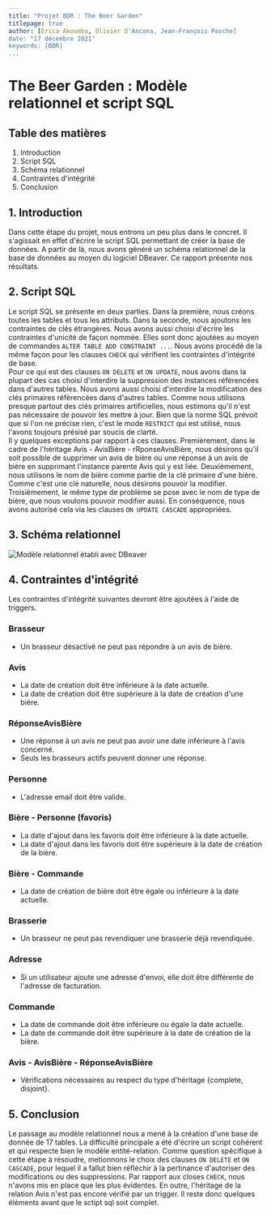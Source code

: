 ```yaml
---
title: "Projet BDR : The Beer Garden"
titlepage: true
author: [Erica Akoumba, Olivier D'Ancona, Jean-François Pasche]
date: "17 décembre 2021"
keywords: [BDR]
...
```


# The Beer Garden : Modèle relationnel et script SQL

## Table des matières

1. Introduction
2. Script SQL
3. Schéma relationnel
4. Contraintes d'intégrité
5. Conclusion

## 1. Introduction

Dans cette étape du projet, nous entrons un peu plus dans le concret. Il s'agissait en effet d'écrire le script SQL permettant de créer la base de données. A partir de là, nous avons généré un schéma relationnel de la base de données au moyen du logiciel DBeaver. Ce rapport présente nos résultats.  

## 2. Script SQL

Le script SQL se présente en deux parties. Dans la première, nous créons toutes les tables et tous les attributs. Dans la seconde, nous ajoutons les contraintes de clés étrangères. Nous avons aussi choisi d'écrire les contraintes d'unicité de façon nommée. Elles sont donc ajoutées au moyen de commandes `ALTER TABLE ADD CONSTRAINT ...`. Nous avons procédé de la même façon pour les clauses `CHECK` qui vérifient les contraintes d'intégrité de base.  
Pour ce qui est des clauses `ON DELETE` et `ON UPDATE`, nous avons dans la plupart des cas choisi d'interdire la suppression des instances référencées dans d'autres tables. Nous avons aussi choisi d'interdire la modification des clés primaires référencées dans d'autres tables. Comme nous utilisons presque partout des clés primaires artificielles, nous estimons qu'il n'est pas nécessaire de pouvoir les mettre à jour. Bien que la norme SQL prévoit que si l'on ne précise rien, c'est le mode `RESTRICT` qui est utilisé, nous l'avons toujours présisé par soucis de clarté.  
Il y quelques exceptions par rapport à ces clauses. Premièrement, dans le cadre de l'héritage Avis - AvisBière - rRponseAvisBière, nous désirons qu'il soit possible de supprimer un avis de bière ou une réponse à un avis de bière en supprimant l'instance parente Avis qui y est liée. Deuxièmement, nous utilisons le nom de bière comme partie de la clé primaire d'une bière. Comme c'est une clé naturelle, nous désirons pouvoir la modifier. Troisièmement, le même type de problème se pose avec le nom de type de bière, que nous voulons pouvoir modifier aussi. En conséquence, nous avons autorisé cela via les clauses `ON UPDATE CASCADE` appropriées.

## 3. Schéma relationnel

![Modèle relationnel établi avec DBeaver](4_schéma_relationnel.png)

## 4. Contraintes d'intégrité

Les contraintes d'intégrité suivantes devront être ajoutées à l'aide de triggers.  

### Brasseur

- Un brasseur désactivé ne peut pas répondre à un avis de bière.

### Avis

- La date de création doit être inférieure à la date actuelle.
- La date de création doit être supérieure à la date de création d'une bière.

### RéponseAvisBière

- Une réponse à un avis ne peut pas avoir une date inférieure à l'avis concerné.
- Seuls les brasseurs actifs peuvent donner une réponse.

### Personne

- L'adresse email doit être valide.

### Bière - Personne (favoris)

- La date d'ajout dans les favoris doit être inférieure à la date actuelle.
- La date d'ajout dans les favoris doit être supérieure à la date de création de la bière.

### Bière - Commande

- La date de création de bière doit être égale ou inférieure à la date actuelle.

### Brasserie

- Un brasseur ne peut pas revendiquer une brasserie déjà revendiquée.

### Adresse

- Si un utilisateur ajoute une adresse d'envoi, elle doit être différente de l'adresse de facturation.

### Commande

- La date de commande doit être inférieure ou égale la date actuelle.
- La date de commande doit être supérieure à la date de création de la bière.

### Avis - AvisBière - RéponseAvisBière

- Vérifications nécessaires au respect du type d'héritage {complete, disjoint}.

## 5. Conclusion

Le passage au modèle relationnel nous a mené à la création d'une base de donnée de 17 tables. La difficulté principale a été d'écrire un script cohérent et qui respecte bien le modèle entité-relation. Comme question spécifique à cette étape à résoudre, metionnons le choix des clauses `ON DELETE` et `ON CASCADE`, pour lequel il a fallut bien réfléchir à la pertinance d'autoriser des modifications ou des suppressions. Par rapport aux closes `CHECK`, nous n'avons mis en place que les plus évidentes. En outre, l'héritage de la relation Avis n'est pas encore vérifié par un trigger. Il reste donc quelques éléments avant que le sctipt sql soit complet.
